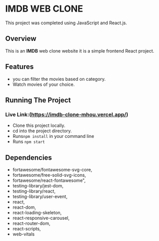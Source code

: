 # IMDB WEB CLONE

This project was completed using JavaScript and React.js.

## Overview
This is an **IMDB** web clone website it is a simple frontend React project.

## Features
* you can filter the movies based on category.
* Watch movies of your choice.

## Running The Project

### Live Link:(https://imdb-clone-mhou.vercel.app/)
* Clone this project locally.
* cd into the project directory.
* Runs`npm install` in your command line
* Runs `npm start`


## Dependencies
   * fortawesome/fontawesome-svg-core,
   * fortawesome/free-solid-svg-icons,
   * fortawesome/react-fontawesome",
   * testing-library/jest-dom,
   * testing-library/react,
   * testing-library/user-event,
   * react,
   * react-dom,
   * react-loading-skeleton,
   * react-responsive-carousel,
   * react-router-dom,
   * react-scripts,
   * web-vitals














   



